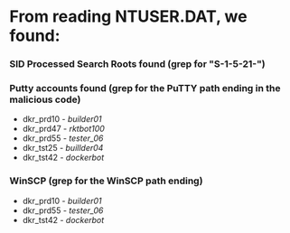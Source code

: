 # From reading NTUSER.DAT, we found:

### SID Processed Search Roots found (grep for "S-1-5-21-")


### Putty accounts found (grep for the PuTTY path ending in the malicious code)
+ dkr_prd10 - *builder01*
+ dkr_prd47 - *rktbot100*
+ dkr_prd55 - *tester_06*
+ dkr_tst25 - *buillder04*
+ dkr_tst42 - *dockerbot*

### WinSCP (grep for the WinSCP path ending)
+ dkr_prd10 - *builder01*
+ dkr_prd55 - *tester_06*
+ dkr_tst42 - *dockerbot*
